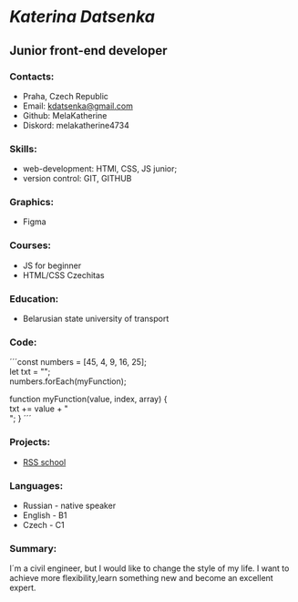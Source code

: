 # ***Katerina Datsenka***
## Junior front-end developer
### Contacts: 
* Praha, Czech Republic
* Email: kdatsenka@gmail.com
* Github: MelaKatherine
* Diskord: melakatherine4734 
### Skills: 
* web-development: HTMl, CSS, JS junior; 
* version control: GIT, GITHUB
### Graphics: 
* Figma
### Courses: 
* JS for beginner
* HTML/CSS Czechitas
### Education: 
* Belarusian state university of transport 
### Code: 
´´´const numbers = [45, 4, 9, 16, 25]; <br>
   let txt = ""; <br>
   numbers.forEach(myFunction);

   function myFunction(value, index, array) { <br>
   txt += value + "<br>";
} ´´´

### Projects: 
* [RSS school](https://app.rs.school/)
### Languages: 
* Russian - native speaker
* English - B1
* Czech - C1
### Summary:
I´m a civil engineer, but I would like to change the style of my life. I want to achieve more flexibility,learn something new and become an excellent expert. 

